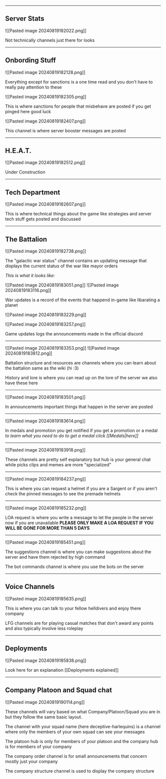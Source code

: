 ***
## Server Stats

![[Pasted image 20240819182022.png]]

Not technically channels just there for looks
***
## Onbording Stuff

![[Pasted image 20240819182128.png]]

Everything except for sanctions is a one time read and you don't have to really pay attention to these 

![[Pasted image 20240819182305.png]]

This is where sanctions for people that misbehave are posted if you get pinged here good luck

![[Pasted image 20240819182407.png]]

This channel is where server booster messages are posted

***

## H.E.A.T.

![[Pasted image 20240819182512.png]]

Under Construction

***

## Tech Department

![[Pasted image 20240819182607.png]]

This is where technical things about the game like strategies and server tech stuff gets posted and discussed 

***
## The Battalion

![[Pasted image 20240819182738.png]]

The "galactic war status" channel contains an updating message that displays the current status of the war like mayor orders

*This is what it looks like:*

![[Pasted image 20240819183051.png]]
![[Pasted image 20240819183116.png]]

War updates is a record of the events that happend in-game like libarating a planet

![[Pasted image 20240819183229.png]]

![[Pasted image 20240819183257.png]]

Game updates logs the announcements made in the official discord

***

![[Pasted image 20240819183353.png]]
![[Pasted image 20240819183812.png]]

Battalion structure and resources are channels where you can learn about the battalion same as the wiki (hi :3)

History and lore is where you can read up on the lore of the server we also have these here

***

![[Pasted image 20240819183501.png]]

In announcements important things that happen in the server are posted

***

![[Pasted image 20240819183614.png]]

In medals and promotion you get notified if you get a promotion or a medal 
*to learn what you need to do to get a medal click [[Medals|here]]*

***

![[Pasted image 20240819183918.png]]

These channels are pretty self explanatory but hub is your general chat while picks clips and memes are more "specialized"

***

![[Pasted image 20240819184237.png]]

This is where you can request a helmet if you are a Sargent or if you aren't check the pinned messages to see the premade helmets

***

![[Pasted image 20240819185232.png]]

LOA request is where you write a message to let the people in the server now if you are unavailable **PLEASE ONLY MAKE A LOA REQUEST IF YOU WILL BE GONE FOR MORE THAN 5 DAYS**

***

![[Pasted image 20240819185451.png]]

The suggestions channel is where you can make suggestions about the server and have them rejected by high command

The bot commands channel is where you use the bots on the server

***

## Voice Channels

![[Pasted image 20240819185635.png]]

This is where you can talk to your fellow helldivers and enjoy there company

LFG channels are for playing casual matches that don't award any points and also typically involve less roleplay

***
## Deployments

![[Pasted image 20240819185838.png]]

Look here for an explanation [[Deployments explained]]

***

## Company Platoon and Squad chat

![[Pasted image 20240819190114.png]]

These channels will vary based on what Company/Platoon/Squad you are in but they follow the same basic layout. 

The channel with your squad name (here deceptive-harlequins) is a channel where only the members of your own squad can see your messages

The platoon hub is only for members of your platoon and the company hub is for members of your company

The company order channel is for small announcements that concern mostly just your company

The company structure channel is used to display the company structure